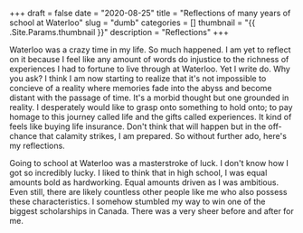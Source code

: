 +++
draft = false
date = "2020-08-25"
title = "Reflections of many years of school at Waterloo"
slug = "dumb"
categories = []
thumbnail = "{{ .Site.Params.thumbnail }}"
description = "Reflections"
+++


Waterloo was a crazy time in my life. So much happened. I am yet to reflect on it because I feel like any amount of words do injustice to the richness of experiences I had to fortune to live through at Waterloo. Yet I write do. Why you ask? I think I am now starting to realize that it's not impossible to concieve of a reality where memories fade into the abyss and become distant with the passage of time. It's a morbid thought but one grounded in reality. I desperately would like to grasp onto something to hold onto; to pay homage to this journey called life and the gifts called experiences. It kind of feels like buying life insurance. Don't think that will happen but in the off-chance that calamity strikes, I am prepared. So without further ado, here's my reflections. 

Going to school at Waterloo was a masterstroke of luck. I don't know how I got so incredibly lucky. I liked to think that in high school, I was equal amounts bold as hardworking. Equal amounts driven as I was ambitious. Even still, there are likely countless other people like me who also possess these characteristics. I somehow stumbled my way to win one of the biggest scholarships in Canada. There was a very sheer before and after for me. 
